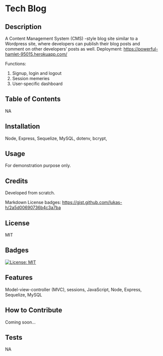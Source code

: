 # Tech Blog

## Description
A Content Management System (CMS) -style blog site similar to a Wordpress site, where developers can publish their blog posts and comment on other developers’ posts as well. 
Deployment: https://powerful-hamlet-95015.herokuapp.com/

Functions: 
1. Signup, login and logout 
2. Session memeries
3. User-specific dashboard

## Table of Contents
NA

## Installation
Node, Express, Sequelize, MySQL, dotenv, bcrypt, 

## Usage
For demonstration purpose only.

## Credits
Developed from scratch.

Markdown License badges:
https://gist.github.com/lukas-h/2a5d00690736b4c3a7ba

## License
MIT

## Badges
[![License: MIT](https://img.shields.io/badge/License-MIT-yellow.svg)](https://opensource.org/licenses/MIT)

## Features
Model-view-controller (MVC), sessions, JavaScript, Node, Express, Sequelize, MySQL

## How to Contribute
Coming soon...

## Tests
NA
